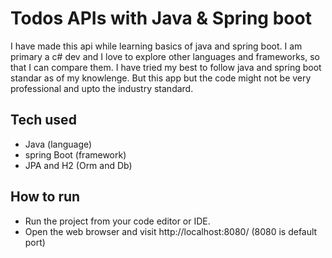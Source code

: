 # Todos APIs with Java & Spring boot
I have made this api while learning basics of java and spring boot. I am primary a c# dev and I love to explore other languages and frameworks, so that I can compare them. I have tried my best to follow java and spring boot standar as of my knowlenge. But this app but the code might not be very professional and upto the industry standard.

## Tech used

- Java (language)
- spring Boot (framework)
- JPA and H2 (Orm and Db)

## How to run

- Run the project from your code editor or IDE.
- Open the web browser and visit http://localhost:8080/ (8080 is default port)
